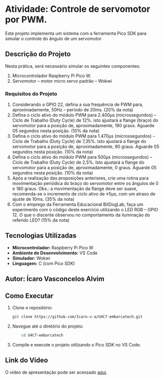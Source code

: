 # Atividade: Controle de servomotor por PWM.

Este projeto implementa um sistema com a ferramenta Pico SDK para simular o controle do ângulo de um servomotor

## Descrição do Projeto

Nesta prática, será necessário simular os seguintes componentes:

1) Microcontrolador Raspberry Pi Pico W.
2) Servomotor – motor micro servo padrão – Wokwi

### Requisitos do Projeto

1) Considerando a GPIO 22, defina a sua frequência de PWM para, aproximadamente, 50Hz – período de 20ms. (20% da nota)
2) Defina o ciclo ativo do módulo PWM para 2.400µs (microssegundos) – Ciclo de Trabalho (Duty Cycle) de 12%. isto ajustará a flange (braço) do servomotor para a posição de, 
aproximadamente, 180 graus. Aguarde 05 segundos nesta posição. (10% da nota)
3) Defina o ciclo ativo do módulo PWM para 1.470µs (microssegundos) – Ciclo de Trabalho (Duty Cycle) de 7,35%. Isto ajustará a flange do servomotor para a posição de, aproximadamente, 90 graus. Aguarde 05 segundos nesta posição. (10% da nota)
4) Defina o ciclo ativo do módulo PWM para 500µs (microssegundos) – Ciclo de Trabalho (Duty Cycle) de 2,5%. Isto ajustará a flange do servomotor para a posição de, 
aproximadamente, 0 graus. Aguarde 05 segundos nesta posição. (10% da nota)
5) Após a realização das proposições anteriores, crie uma rotina para movimentação periódica do braço do servomotor entre os ângulos de 0 e 180 graus. Obs.: a movimentação da flange deve 
ser suave, recomenda-se o incremento de ciclo ativo de ±5µs, com um atraso de ajuste de 10ms. (35% da nota)
6) Com o emprego da Ferramenta Educacional BitDogLab, faça um experimento com o código deste exercício utilizando o LED RGB – GPIO 12. O que o discente observou no comportamento da iluminação do referido LED? (15% da nota)

## Tecnologias Utilizadas
- **Microcontrolador:** Raspberry Pi Pico W
- **Ambiente de Desenvolvimento:** VS Code
- **Simulador:** Wokwi
- **Linguagem:** C (com Pico SDK)

## Autor: Ícaro Vasconcelos Alvim

## Como Executar
1. Clone o repositório:
   ```bash
   git clone https://github.com/Icaro-v-a/U4C7-embarcatech.git

2. Navegue até o diretório do projeto:
    ```bash
        cd U4C7-embarcatech

3. Compile e execute o projeto utilizando o Pico SDK no VS Code.

## Link do Vídeo
O vídeo de apresentação pode ser acessado [aqui](https://www.youtube.com/shorts/lazQIwPJHCg).
